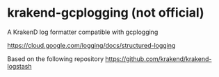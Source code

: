 # krakend-gcplogging (not official)

A KrakenD log formatter compatible with gcplogging

https://cloud.google.com/logging/docs/structured-logging

Based on the following repository
https://github.com/krakend/krakend-logstash

